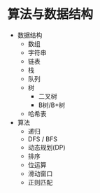 # 算法与数据结构

* 数据结构
  * 数组  
  * 字符串  
  * 链表  
  * 栈  
  * 队列  
  * 树  
    * 二叉树  
    * B树/B+树  
  * 哈希表  
* 算法
  * 递归  
  * DFS / BFS
  * 动态规划\(DP\)  
  * 排序
  * 位运算
  * 滑动窗口
  * 正则匹配

